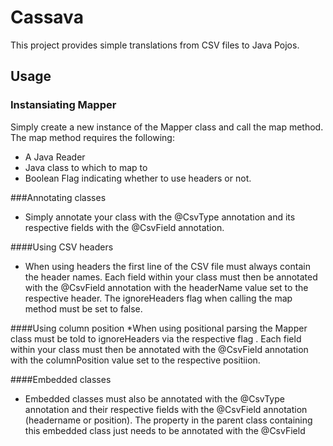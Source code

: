 # Cassava

This project provides simple translations from CSV files to Java Pojos.

## Usage
### Instansiating Mapper
Simply create a new instance of the Mapper class and call the map method. The map method requires the following:
* A Java Reader
* Java class to which to map to
* Boolean Flag indicating whether to use headers or not.

###Annotating classes
* Simply annotate your class with the @CsvType annotation and its respective fields with the @CsvField annotation.

####Using CSV headers
* When using headers the first line of the CSV file must always contain the header names. Each field within your class must then be annotated with the @CsvField annotation with the headerName value set to the respective header. The ignoreHeaders flag when calling the map method must be set to false.

####Using column position
*When using positional parsing the Mapper class must be told to ignoreHeaders via the respective flag . Each field within your class must then be annotated with the @CsvField annotation with the columnPosition value set to the respective positiion.

####Embedded classes
* Embedded classes must also be annotated with the @CsvType annotation and their respective fields with the @CsvField annotation (headername or position). The property in the parent class containing this embedded class just needs to be annotated with the @CsvField


###